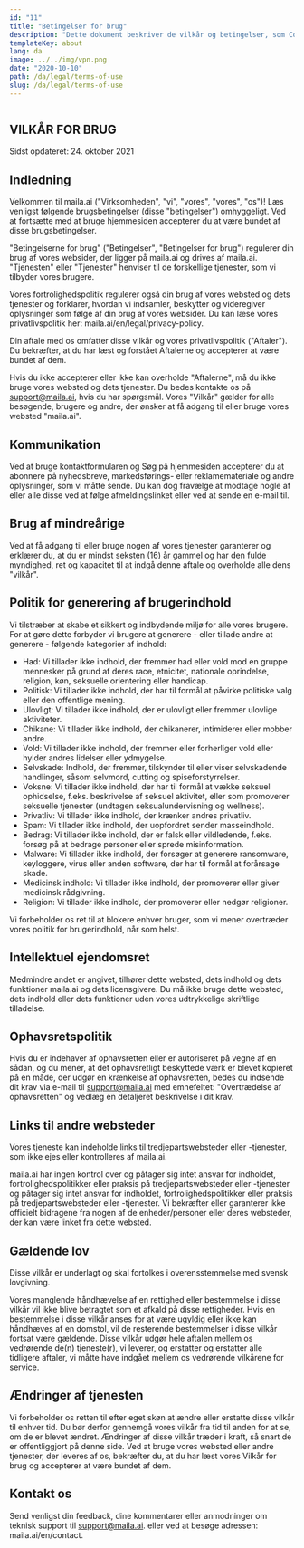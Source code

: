 ```yaml
---
id: "11"
title: "Betingelser for brug"
description: "Dette dokument beskriver de vilkår og betingelser, som CopyTools tilbyder dig. Ved at bruge vores service skal du acceptere disse vilkår og betingelser."
templateKey: about
lang: da
image: ../../img/vpn.png
date: "2020-10-10"
path: /da/legal/terms-of-use
slug: /da/legal/terms-of-use
---
```

```toc
```

## VILKÅR FOR BRUG

Sidst opdateret: 24. oktober 2021

## Indledning

Velkommen til maila.ai ("Virksomheden", "vi", "vores", "vores", "os")! Læs venligst følgende brugsbetingelser (disse "betingelser") omhyggeligt. Ved at fortsætte med at bruge hjemmesiden accepterer du at være bundet af disse brugsbetingelser.

"Betingelserne for brug" ("Betingelser", "Betingelser for brug") regulerer din brug af vores websider, der ligger på maila.ai og drives af maila.ai. "Tjenesten" eller "Tjenester" henviser til de forskellige tjenester, som vi tilbyder vores brugere.

Vores fortrolighedspolitik regulerer også din brug af vores websted og dets tjenester og forklarer, hvordan vi indsamler, beskytter og videregiver oplysninger som følge af din brug af vores websider. Du kan læse vores privatlivspolitik her: maila.ai/en/legal/privacy-policy.

Din aftale med os omfatter disse vilkår og vores privatlivspolitik ("Aftaler"). Du bekræfter, at du har læst og forstået Aftalerne og accepterer at være bundet af dem.

Hvis du ikke accepterer eller ikke kan overholde "Aftalerne", må du ikke bruge vores websted og dets tjenester. Du bedes kontakte os på support@maila.ai, hvis du har spørgsmål. Vores "Vilkår" gælder for alle besøgende, brugere og andre, der ønsker at få adgang til eller bruge vores websted "maila.ai".

## Kommunikation

Ved at bruge kontaktformularen og Søg på hjemmesiden accepterer du at abonnere på nyhedsbreve, markedsførings- eller reklamemateriale og andre oplysninger, som vi måtte sende. Du kan dog fravælge at modtage nogle af eller alle disse ved at følge afmeldingslinket eller ved at sende en e-mail til.

## Brug af mindreårige

Ved at få adgang til eller bruge nogen af vores tjenester garanterer og erklærer du, at du er mindst seksten (16) år gammel og har den fulde myndighed, ret og kapacitet til at indgå denne aftale og overholde alle dens "vilkår".

## Politik for generering af brugerindhold

Vi tilstræber at skabe et sikkert og indbydende miljø for alle vores brugere. For at gøre dette forbyder vi brugere at generere - eller tillade andre at generere - følgende kategorier af indhold:

- Had: Vi tillader ikke indhold, der fremmer had eller vold mod en gruppe mennesker på grund af deres race, etnicitet, nationale oprindelse, religion, køn, seksuelle orientering eller handicap.
- Politisk: Vi tillader ikke indhold, der har til formål at påvirke politiske valg eller den offentlige mening.
- Ulovligt: Vi tillader ikke indhold, der er ulovligt eller fremmer ulovlige aktiviteter.
- Chikane: Vi tillader ikke indhold, der chikanerer, intimiderer eller mobber andre.
- Vold: Vi tillader ikke indhold, der fremmer eller forherliger vold eller hylder andres lidelser eller ydmygelse.
- Selvskade: Indhold, der fremmer, tilskynder til eller viser selvskadende handlinger, såsom selvmord, cutting og spiseforstyrrelser.
- Voksne: Vi tillader ikke indhold, der har til formål at vække seksuel ophidselse, f.eks. beskrivelse af seksuel aktivitet, eller som promoverer seksuelle tjenester (undtagen seksualundervisning og wellness).
- Privatliv: Vi tillader ikke indhold, der krænker andres privatliv.
- Spam: Vi tillader ikke indhold, der uopfordret sender masseindhold.
- Bedrag: Vi tillader ikke indhold, der er falsk eller vildledende, f.eks. forsøg på at bedrage personer eller sprede misinformation.
- Malware: Vi tillader ikke indhold, der forsøger at generere ransomware, keyloggere, virus eller anden software, der har til formål at forårsage skade.
- Medicinsk indhold: Vi tillader ikke indhold, der promoverer eller giver medicinsk rådgivning.
- Religion: Vi tillader ikke indhold, der promoverer eller nedgør religioner.

Vi forbeholder os ret til at blokere enhver bruger, som vi mener overtræder vores politik for brugerindhold, når som helst.

## Intellektuel ejendomsret

Medmindre andet er angivet, tilhører dette websted, dets indhold og dets funktioner maila.ai og dets licensgivere. Du må ikke bruge dette websted, dets indhold eller dets funktioner uden vores udtrykkelige skriftlige tilladelse.

## Ophavsretspolitik

Hvis du er indehaver af ophavsretten eller er autoriseret på vegne af en sådan, og du mener, at det ophavsretligt beskyttede værk er blevet kopieret på en måde, der udgør en krænkelse af ophavsretten, bedes du indsende dit krav via e-mail til support@maila.ai med emnefeltet: "Overtrædelse af ophavsretten" og vedlæg en detaljeret beskrivelse i dit krav.

## Links til andre websteder

Vores tjeneste kan indeholde links til tredjepartswebsteder eller -tjenester, som ikke ejes eller kontrolleres af maila.ai.

maila.ai har ingen kontrol over og påtager sig intet ansvar for indholdet, fortrolighedspolitikker eller praksis på tredjepartswebsteder eller -tjenester og påtager sig intet ansvar for indholdet, fortrolighedspolitikker eller praksis på tredjepartswebsteder eller -tjenester. Vi bekræfter eller garanterer ikke officielt bidragene fra nogen af de enheder/personer eller deres websteder, der kan være linket fra dette websted.

## Gældende lov

Disse vilkår er underlagt og skal fortolkes i overensstemmelse med svensk lovgivning.

Vores manglende håndhævelse af en rettighed eller bestemmelse i disse vilkår vil ikke blive betragtet som et afkald på disse rettigheder. Hvis en bestemmelse i disse vilkår anses for at være ugyldig eller ikke kan håndhæves af en domstol, vil de resterende bestemmelser i disse vilkår fortsat være gældende. Disse vilkår udgør hele aftalen mellem os vedrørende de(n) tjeneste(r), vi leverer, og erstatter og erstatter alle tidligere aftaler, vi måtte have indgået mellem os vedrørende vilkårene for service.

## Ændringer af tjenesten

Vi forbeholder os retten til efter eget skøn at ændre eller erstatte disse vilkår til enhver tid. Du bør derfor gennemgå vores vilkår fra tid til anden for at se, om de er blevet ændret. Ændringer af disse vilkår træder i kraft, så snart de er offentliggjort på denne side. Ved at bruge vores websted eller andre tjenester, der leveres af os, bekræfter du, at du har læst vores Vilkår for brug og accepterer at være bundet af dem.

## Kontakt os

Send venligst din feedback, dine kommentarer eller anmodninger om teknisk support til support@maila.ai. eller ved at besøge adressen: maila.ai/en/contact.
